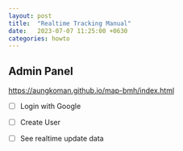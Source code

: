 ```yaml
---
layout: post
title:  "Realtime Tracking Manual"
date:   2023-07-07 11:25:00 +0630
categories: howto
---
```


## Admin Panel

https://aungkoman.github.io/map-bmh/index.html

- [ ] Login with Google
- [ ] Create User 
- [ ] See realtime update data

